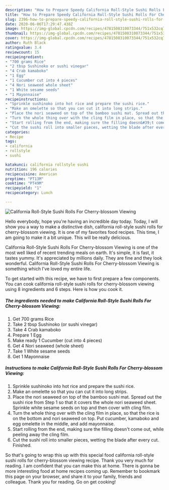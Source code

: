 ```yaml
---
description: "How to Prepare Speedy California Roll-Style Sushi Rolls For Cherry-blossom Viewing"
title: "How to Prepare Speedy California Roll-Style Sushi Rolls For Cherry-blossom Viewing"
slug: 2396-how-to-prepare-speedy-california-roll-style-sushi-rolls-for-cherry-blossom-viewing
date: 2020-06-06T17:29:47.438Z
image: https://img-global.cpcdn.com/recipes/4781508310073344/751x532cq70/california-roll-style-sushi-rolls-for-cherry-blossom-viewing-recipe-main-photo.jpg
thumbnail: https://img-global.cpcdn.com/recipes/4781508310073344/751x532cq70/california-roll-style-sushi-rolls-for-cherry-blossom-viewing-recipe-main-photo.jpg
cover: https://img-global.cpcdn.com/recipes/4781508310073344/751x532cq70/california-roll-style-sushi-rolls-for-cherry-blossom-viewing-recipe-main-photo.jpg
author: Ruth Black
ratingvalue: 3.4
reviewcount: 15
recipeingredient:
- "700 grams Rice"
- "2 tbsp Sushinoko or sushi vinegar"
- "4 Crab kamaboko"
- "1 Egg"
- "1 Cucumber cut into 4 pieces"
- "4 Nori seaweed whole sheet"
- "1 White sesame seeds"
- "1 Mayonnaise"
recipeinstructions:
- "Sprinkle sushinoko into hot rice and prepare the sushi rice."
- "Make an omelette so that you can cut it into long strips."
- "Place the nori seaweed on top of the bamboo sushi mat. Spread out the sushi rice from Step 1 so that it covers the whole nori seaweed sheet. Sprinkle white sesame seeds on top and then cover with cling film."
- "Turn the whole thing over with the cling film in place, so that the rice is on the bottom and nori seaweed on top. Put cucumber, kamaboko and egg omelette in the middle, and add mayonnaise."
- "Start rolling from the end, making sure the filling doesn&#39;t come out, while peeling away the cling film."
- "Cut the sushi roll into smaller pieces, wetting the blade after every cut. Finished."
categories:
- Recipe
tags:
- california
- rollstyle
- sushi

katakunci: california rollstyle sushi 
nutrition: 196 calories
recipecuisine: American
preptime: "PT13M"
cooktime: "PT49M"
recipeyield: "1"
recipecategory: Lunch

---
```



![California Roll-Style Sushi Rolls For Cherry-blossom Viewing](https://img-global.cpcdn.com/recipes/4781508310073344/751x532cq70/california-roll-style-sushi-rolls-for-cherry-blossom-viewing-recipe-main-photo.jpg)

Hello everybody, hope you're having an incredible day today. Today, I will show you a way to make a distinctive dish, california roll-style sushi rolls for cherry-blossom viewing. It is one of my favorites food recipes. This time, I am going to make it a bit unique. This will be really delicious.

California Roll-Style Sushi Rolls For Cherry-blossom Viewing is one of the most well liked of recent trending meals on earth. It's simple, it is fast, it tastes yummy. It's appreciated by millions daily. They are fine and they look wonderful. California Roll-Style Sushi Rolls For Cherry-blossom Viewing is something which I've loved my entire life.




To get started with this recipe, we have to first prepare a few components. You can cook california roll-style sushi rolls for cherry-blossom viewing using 8 ingredients and 6 steps. Here is how you cook it.

<!--inarticleads1-->

##### The ingredients needed to make California Roll-Style Sushi Rolls For Cherry-blossom Viewing:

1. Get 700 grams Rice
1. Take 2 tbsp Sushinoko (or sushi vinegar)
1. Take 4 Crab kamaboko
1. Prepare 1 Egg
1. Make ready 1 Cucumber (cut into 4 pieces)
1. Get 4 Nori seaweed (whole sheet)
1. Take 1 White sesame seeds
1. Get 1 Mayonnaise




<!--inarticleads2-->

##### Instructions to make California Roll-Style Sushi Rolls For Cherry-blossom Viewing:

1. Sprinkle sushinoko into hot rice and prepare the sushi rice.
1. Make an omelette so that you can cut it into long strips.
1. Place the nori seaweed on top of the bamboo sushi mat. Spread out the sushi rice from Step 1 so that it covers the whole nori seaweed sheet. Sprinkle white sesame seeds on top and then cover with cling film.
1. Turn the whole thing over with the cling film in place, so that the rice is on the bottom and nori seaweed on top. Put cucumber, kamaboko and egg omelette in the middle, and add mayonnaise.
1. Start rolling from the end, making sure the filling doesn&#39;t come out, while peeling away the cling film.
1. Cut the sushi roll into smaller pieces, wetting the blade after every cut. Finished.




So that's going to wrap this up with this special food california roll-style sushi rolls for cherry-blossom viewing recipe. Thank you very much for reading. I am confident that you can make this at home. There is gonna be more interesting food at home recipes coming up. Remember to bookmark this page on your browser, and share it to your family, friends and colleague. Thank you for reading. Go on get cooking!
